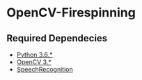 # OpenCV-Firespinning
## Required Dependecies
- [Python 3.6.*](https://www.python.org/)
- [OpenCV 3.*](http://opencv.org/)
- [SpeechRecognition](https://pypi.python.org/pypi/SpeechRecognition/)
